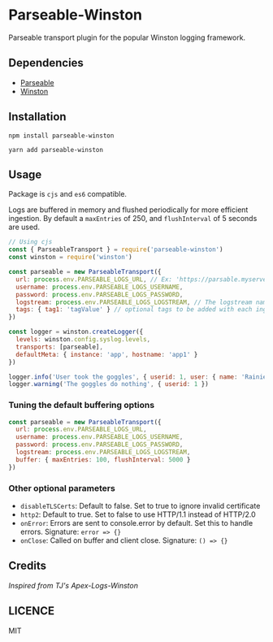 

# Parseable-Winston

Parseable transport plugin for the popular Winston logging framework.

## Dependencies

* [Parseable](https://www.parseable.io/)
* [Winston](https://github.com/winstonjs/winston)

## Installation

```
npm install parseable-winston
```

```
yarn add parseable-winston
```

## Usage

Package is `cjs` and `es6` compatible.

Logs are buffered in memory and flushed periodically for more efficient ingestion. By default a `maxEntries` of 250, and `flushInterval` of 5 seconds are used.

```js
// Using cjs
const { ParseableTransport } = require('parseable-winston')
const winston = require('winston')

const parseable = new ParseableTransport({
  url: process.env.PARSEABLE_LOGS_URL, // Ex: 'https://parsable.myserver.local/api/v1/logstream'
  username: process.env.PARSEABLE_LOGS_USERNAME,
  password: process.env.PARSEABLE_LOGS_PASSWORD,
  logstream: process.env.PARSEABLE_LOGS_LOGSTREAM, // The logstream name
  tags: { tag1: 'tagValue' } // optional tags to be added with each ingestion
})

const logger = winston.createLogger({
  levels: winston.config.syslog.levels,
  transports: [parseable],
  defaultMeta: { instance: 'app', hostname: 'app1' }
})

logger.info('User took the goggles', { userid: 1, user: { name: 'Rainier Wolfcastle' } })
logger.warning('The goggles do nothing', { userid: 1 })

```

### Tuning the default buffering options

```js
const parseable = new ParseableTransport({
  url: process.env.PARSEABLE_LOGS_URL,
  username: process.env.PARSEABLE_LOGS_USERNAME,
  password: process.env.PARSEABLE_LOGS_PASSWORD,
  logstream: process.env.PARSEABLE_LOGS_LOGSTREAM,
  buffer: { maxEntries: 100, flushInterval: 5000 }
})
```

### Other optional parameters

* `disableTLSCerts`: Default to false. Set to true to ignore invalid certificate
* `http2`: Default to true. Set to false to use HTTP/1.1 instead of HTTP/2.0
* `onError`: Errors are sent to console.error by default. Set this to handle errors. Signature: `error => {}`
* `onClose`: Called on buffer and client close. Signature: `() => {}`

## Credits

*Inspired from TJ's Apex-Logs-Winston*

## LICENCE

MIT